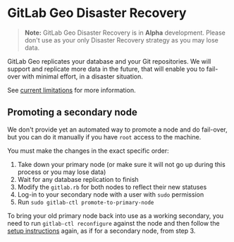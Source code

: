 # GitLab Geo Disaster Recovery

> **Note:**
GitLab Geo Disaster Recovery is in **Alpha** development. Please don't
use as your only Disaster Recovery strategy as you may lose data.

GitLab Geo replicates your database and your Git repositories. We will
support and replicate more data in the future, that will enable you to
fail-over with minimal effort, in a disaster situation.

See [current limitations](README.md#current-limitations)
for more information.


## Promoting a secondary node

We don't provide yet an automated way to promote a node and do fail-over,
but you can do it manually if you have `root` access to the machine.

You must make the changes in the exact specific order:

1. Take down your primary node (or make sure it will not go up during this
   process or you may lose data)
1. Wait for any database replication to finish
1. Modify the `gitlab.rb` for both nodes to reflect their new statuses
1. Log-in to your secondary node with a user with `sudo` permission
1. Run `sudo gitlab-ctl promote-to-primary-node`

To bring your old primary node back into use as a working secondary, you need to
run `gitlab-ctl reconfigure` against the node and then follow the
[setup instructions](README.md) again, as if for a secondary node, from step 3.
